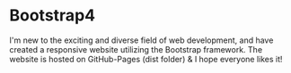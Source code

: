 # Bootstrap4
I'm new to the exciting and diverse field of web development, and have created a responsive website utilizing the Bootstrap framework.
The website is hosted on GitHub-Pages (dist folder) & I hope everyone likes it!
